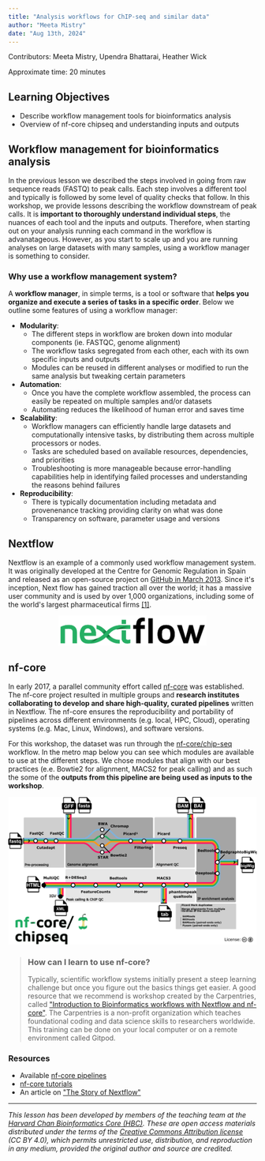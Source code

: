 ```yaml
---
title: "Analysis workflows for ChIP-seq and similar data"
author: "Meeta Mistry"
date: "Aug 13th, 2024"
---
```


Contributors: Meeta Mistry, Upendra Bhattarai, Heather Wick

Approximate time: 20 minutes

## Learning Objectives

* Describe workflow management tools for bioinformatics analysis
* Overview of nf-core chipseq and understanding inputs and outputs


## Workflow management for bioinformatics analysis 
In the previous lesson we described the steps involved in going from raw sequence reads (FASTQ) to peak calls. Each step involves a different tool and typically is followed by some level of quality checks that follow. In this workshop, we provide lessons describing the workflow downstream of peak calls. It is **important to thoroughly understand individual steps**, the nuances of each tool and the inputs and outputs. Therefore, when starting out on your analysis running each command in the workflow is advanatageous. However, as you start to scale up and you are running analyses on large datasets with many samples, using a workflow manager is something to consider.


### Why use a workflow management system?

 A **workflow manager**, in simple terms, is a tool or software that **helps you organize and execute a series of tasks in a specific order**. Below we outline some features of using a workflow manager:

* **Modularity**:
    * The different steps in workflow are broken down into modular components (ie. FASTQC, genome alignment)
    * The workflow tasks segregated from each other, each with its own specific inputs and outputs
    * Modules can be reused in different analyses or modified to run the same analysis but tweaking certain parameters         
* **Automation**:
    * Once you have the complete workflow assembled, the process can easily be repeated on multiple samples and/or datasets
    * Automating reduces the likelihood of human error and saves time 
* **Scalability**:
    * Workflow managers can efficiently handle large datasets and computationally intensive tasks, by distributing them across multiple processors or nodes.
    * Tasks are scheduled based on available resources, dependencies, and priorities
    * Troubleshooting is more manageable because error-handling capabilities help in identifying failed processes and understanding the reasons behind failures
*  **Reproducibility**:
    *  There is typically documentation including metadata and provenenance tracking providing clarity on what was done
    *  Transparency on software, parameter usage and versions


## Nextflow
Nextflow is an example of a commonly used workflow management system. It was originally developed at the Centre for Genomic Regulation in Spain and released as an open-source project on [GitHub in March 2013](https://github.com/nextflow-io/nextflow/releases/tag/v0.3.0). Since it's inception, Next flow has gained traction all over the world; it has a massive user community and is used by over 1,000 organizations, including some of the world's largest pharmaceutical firms [[1]](https://elifesciences.org/labs/d193babe/the-story-of-nextflow-building-a-modern-pipeline-orchestrator). 

<p align="center">
<img src="../img/Nextflow_logo.png" width="300">
</p>


## nf-core 
In early 2017, a parallel community effort called [nf-core](https://nf-co.re/) was established. The nf-core project resulted in multiple groups and **research institutes collaborating to develop and share high-quality, curated pipelines** written in Nextflow. The nf-core ensures the reproducibility and portability of pipelines across different environments (e.g. local, HPC, Cloud), operating systems (e.g. Mac, Linux, Windows), and software versions.

For this workshop, the dataset was run through the [nf-core/chip-seq](https://nf-co.re/chipseq/2.0.0/) workflow. In the metro map below you can see which modules are available to use at the different steps. We chose modules that align with our best practices (e.e. Bowtie2 for alignment, MACS2 for peak calling) and as such the some of the **outputs from this pipeline are being used as inputs to the workshop**. 

<p align="center">
<img src="../img/nf-core-chipseq_metro_map_grey.png" width="600">
</p>


> ### How can I learn to use nf-core?
> Typically, scientific workflow systems initially present a steep learning challenge but once you figure out the basics things get easier. A good resource that we recommend is workshop created by the Carpentries, called ["Introduction to Bioinformatics workflows with Nextflow and nf-core"](https://carpentries-incubator.github.io/workflows-nextflow/). The Carpentries is a non-profit organization which teaches foundational coding and data science skills to researchers worldwide. This training can be done on your local computer or on a remote environment called Gitpod.

### Resources
* Available [nf-core pipelines](https://nf-co.re/pipelines/)
* [nf-core tutorials](https://nf-co.re/docs/tutorials/)
* An article on ["The Story of Nextflow"](https://elifesciences.org/labs/d193babe/the-story-of-nextflow-building-a-modern-pipeline-orchestrator)


***

*This lesson has been developed by members of the teaching team at the [Harvard Chan Bioinformatics Core (HBC)](http://bioinformatics.sph.harvard.edu/). These are open access materials distributed under the terms of the [Creative Commons Attribution license](https://creativecommons.org/licenses/by/4.0/) (CC BY 4.0), which permits unrestricted use, distribution, and reproduction in any medium, provided the original author and source are credited.*





